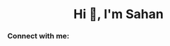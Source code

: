 <h1 align="center">Hi 👋, I'm Sahan</h1>
<h3 align="left">Connect with me:</h3>
<p align="left">
</p>
